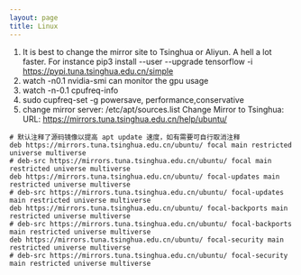 ```yaml
---
layout: page
title: Linux
---
```


1. It is best to change the mirror site to Tsinghua or Aliyun. A hell a lot faster. For instance pip3 install --user --upgrade tensorflow  -i https://pypi.tuna.tsinghua.edu.cn/simple
2. watch -n0.1 nvidia-smi can monitor the gpu usage
3. watch -n-0.1 cpufreq-info
4. sudo cupfreq-set -g powersave, performance,conservative
5. change mirror server: /etc/apt/sources.list
Change Mirror to Tsinghua:
URL: https://mirrors.tuna.tsinghua.edu.cn/help/ubuntu/

```
# 默认注释了源码镜像以提高 apt update 速度，如有需要可自行取消注释
deb https://mirrors.tuna.tsinghua.edu.cn/ubuntu/ focal main restricted universe multiverse
# deb-src https://mirrors.tuna.tsinghua.edu.cn/ubuntu/ focal main restricted universe multiverse
deb https://mirrors.tuna.tsinghua.edu.cn/ubuntu/ focal-updates main restricted universe multiverse
# deb-src https://mirrors.tuna.tsinghua.edu.cn/ubuntu/ focal-updates main restricted universe multiverse
deb https://mirrors.tuna.tsinghua.edu.cn/ubuntu/ focal-backports main restricted universe multiverse
# deb-src https://mirrors.tuna.tsinghua.edu.cn/ubuntu/ focal-backports main restricted universe multiverse
deb https://mirrors.tuna.tsinghua.edu.cn/ubuntu/ focal-security main restricted universe multiverse
# deb-src https://mirrors.tuna.tsinghua.edu.cn/ubuntu/ focal-security main restricted universe multiverse
```
